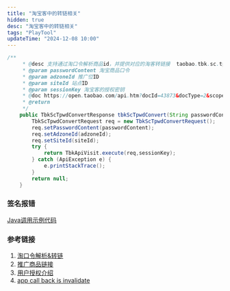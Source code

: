 ```yaml
---
title: "淘宝客中的转链相关"
hidden: true
desc: "淘宝客中的转链相关"
tags: "PlayTool"
updateTime: "2024-12-08 10:00"
---
```

```java
/**
     * @desc 支持通过淘口令解析商品id，并提供对应的淘客转链接  taobao.tbk.sc.tpwd.convert( 淘宝客-服务商-淘口令解析&转链 )
     * @param passwordContent 淘宝商品口令
     * @param adzoneId 推广位ID
     * @param siteId 站点ID
     * @param sessionKey 淘宝客的授权密钥
     * @doc https://open.taobao.com/api.htm?docId=43873&docType=2&scopeId=16401
     * @return
     */
    public TbkScTpwdConvertResponse tbkScTpwdConvert(String passwordContent, Long adzoneId, Long siteId, String sessionKey) {
        TbkScTpwdConvertRequest req = new TbkScTpwdConvertRequest();
        req.setPasswordContent(passwordContent);
        req.setAdzoneId(adzoneId);
        req.setSiteId(siteId);
        try {
            return TbkApiVisit.execute(req,sessionKey);
        } catch (ApiException e) {
            e.printStackTrace();
        }
        return null;
    }
```

### 签名报错
[Java调用示例代码](https://open.taobao.com/doc.htm?spm=a219a.15212433.0.0.3dfb669aul4LMK&docId=130&docType=1)

### 参考链接
1. [淘口令解析&转链](https://aff-open.taobao.com/?spm=a219a.13922334.0.0.7d5e24adCTcsML#!/document)
2. [推广商品链接](https://www.cnblogs.com/whqworld/p/16813776.html)
3. [用户授权介绍](https://open.taobao.com/doc.htm?docId=102635&docType=1)
4. [app call back is invalidate](https://open.taobao.com/help?docId=1106&docType=14)